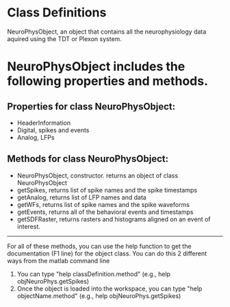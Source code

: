 # Class Definitions
NeuroPhysObject, an object that contains all the neurophysiology data aquired using the TDT or Plexon system.

# NeuroPhysObject includes the following properties and methods. 
## Properties for class NeuroPhysObject:
- HeaderInformation
- Digital, spikes and events
- Analog, LFPs

## Methods for class NeuroPhysObject:
- NeuroPhysObject, constructor. returns an object of class NeuroPhysObject
- getSpikes, returns list of spike names and the spike timestamps         
- getAnalog, returns list of LFP names and data
- getWFs, returns list of spike names and the spike waveforms           
- getEvents, returns all of the behavioral events and timestamps        
- getSDFRaster, returns rasters and histograms aligned on an event of interest. 
---
For all of these methods, you can use the help function to get the documentation (F1 line) for the object class. 
You can do this 2 different ways from the matlab command line
1. You can type "help classDefinition.method" (e.g., help objNeuroPhys.getSpikes)
2. Once the object is loaded into the workspace, you can type "help objectName.method" (e.g., help objNeuroPhys.getSpikes)